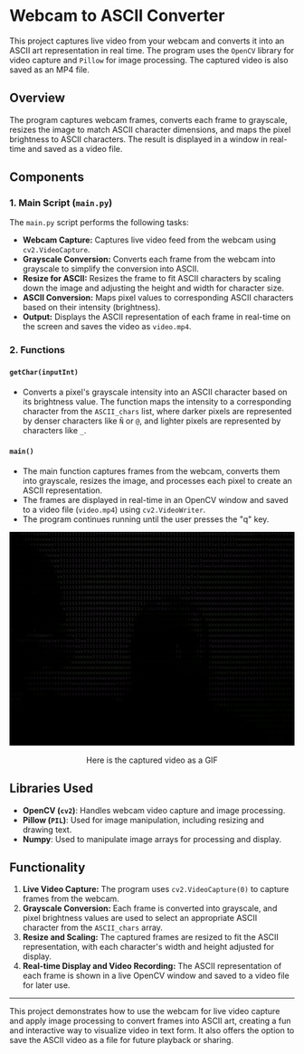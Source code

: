 # Webcam to ASCII Converter

This project captures live video from your webcam and converts it into an ASCII art representation in real time. The program uses the `OpenCV` library for video capture and `Pillow` for image processing. The captured video is also saved as an MP4 file.

## **Overview**
The program captures webcam frames, converts each frame to grayscale, resizes the image to match ASCII character dimensions, and maps the pixel brightness to ASCII characters. The result is displayed in a window in real-time and saved as a video file.

## **Components**

### **1. Main Script (`main.py`)**
The `main.py` script performs the following tasks:
- **Webcam Capture:** Captures live video feed from the webcam using `cv2.VideoCapture`.
- **Grayscale Conversion:** Converts each frame from the webcam into grayscale to simplify the conversion into ASCII.
- **Resize for ASCII:** Resizes the frame to fit ASCII characters by scaling down the image and adjusting the height and width for character size.
- **ASCII Conversion:** Maps pixel values to corresponding ASCII characters based on their intensity (brightness).
- **Output:** Displays the ASCII representation of each frame in real-time on the screen and saves the video as `video.mp4`.

### **2. Functions**

#### **`getChar(inputInt)`**
- Converts a pixel's grayscale intensity into an ASCII character based on its brightness value. The function maps the intensity to a corresponding character from the `ASCII_chars` list, where darker pixels are represented by denser characters like `Ñ` or `@`, and lighter pixels are represented by characters like `_`.

#### **`main()`**
- The main function captures frames from the webcam, converts them into grayscale, resizes the image, and processes each pixel to create an ASCII representation.
- The frames are displayed in real-time in an OpenCV window and saved to a video file (`video.mp4`) using `cv2.VideoWriter`.
- The program continues running until the user presses the "q" key.

<div align="center">
    <img src="./video.gif" alt="Video GIF" />
    <p>Here is the captured video as a GIF</p>
</div>

## **Libraries Used**
- **OpenCV (`cv2`)**: Handles webcam video capture and image processing.
- **Pillow (`PIL`)**: Used for image manipulation, including resizing and drawing text.
- **Numpy**: Used to manipulate image arrays for processing and display.

## **Functionality**
1. **Live Video Capture:** The program uses `cv2.VideoCapture(0)` to capture frames from the webcam.
2. **Grayscale Conversion:** Each frame is converted into grayscale, and pixel brightness values are used to select an appropriate ASCII character from the `ASCII_chars` array.
3. **Resize and Scaling:** The captured frames are resized to fit the ASCII representation, with each character's width and height adjusted for display.
4. **Real-time Display and Video Recording:** The ASCII representation of each frame is shown in a live OpenCV window and saved to a video file for later use.

---

This project demonstrates how to use the webcam for live video capture and apply image processing to convert frames into ASCII art, creating a fun and interactive way to visualize video in text form. It also offers the option to save the ASCII video as a file for future playback or sharing.
